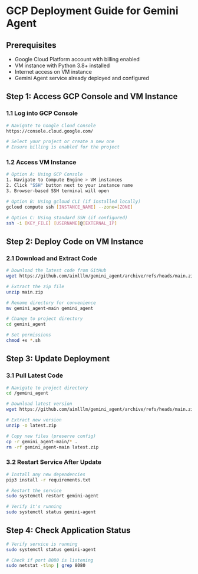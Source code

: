 # GCP Deployment Guide for Gemini Agent

## Prerequisites
- Google Cloud Platform account with billing enabled
- VM instance with Python 3.8+ installed
- Internet access on VM instance
- Gemini Agent service already deployed and configured

## Step 1: Access GCP Console and VM Instance

### 1.1 Log into GCP Console
```bash
# Navigate to Google Cloud Console
https://console.cloud.google.com/

# Select your project or create a new one
# Ensure billing is enabled for the project
```

### 1.2 Access VM Instance
```bash
# Option A: Using GCP Console
1. Navigate to Compute Engine > VM instances
2. Click "SSH" button next to your instance name
3. Browser-based SSH terminal will open

# Option B: Using gcloud CLI (if installed locally)
gcloud compute ssh [INSTANCE_NAME] --zone=[ZONE]

# Option C: Using standard SSH (if configured)
ssh -i [KEY_FILE] [USERNAME]@[EXTERNAL_IP]
```

## Step 2: Deploy Code on VM Instance

### 2.1 Download and Extract Code
```bash
# Download the latest code from GitHub
wget https://github.com/aimlllm/gemini_agent/archive/refs/heads/main.zip

# Extract the zip file
unzip main.zip

# Rename directory for convenience
mv gemini_agent-main gemini_agent

# Change to project directory
cd gemini_agent

# Set permissions
chmod +x *.sh
```

## Step 3: Update Deployment

### 3.1 Pull Latest Code
```bash
# Navigate to project directory
cd /gemini_agent

# Download latest version
wget https://github.com/aimlllm/gemini_agent/archive/refs/heads/main.zip -O latest.zip

# Extract new version
unzip -o latest.zip

# Copy new files (preserve config)
cp -r gemini_agent-main/* .
rm -rf gemini_agent-main latest.zip
```

### 3.2 Restart Service After Update
```bash
# Install any new dependencies
pip3 install -r requirements.txt

# Restart the service
sudo systemctl restart gemini-agent

# Verify it's running
sudo systemctl status gemini-agent
```

## Step 4: Check Application Status

```bash
# Verify service is running
sudo systemctl status gemini-agent

# Check if port 8080 is listening
sudo netstat -tlnp | grep 8080
```
